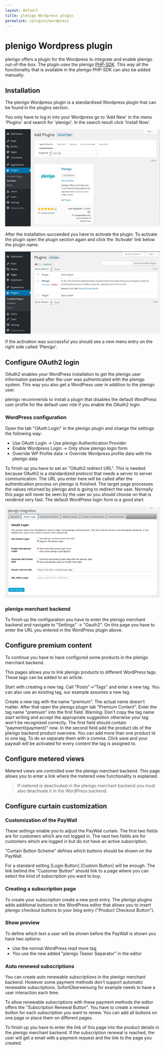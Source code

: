 ```yaml
---
layout: default
title: plenigo Wordpress plugin
permalink: /plugins/wordpress
---
```


# plenigo Wordpress plugin

plenigo offers a plugin for the Wordpress to integrate and enable plenigo out-of-the-box. The plugin uses the plenigo [PHP-SDK](https://github.com/plenigo/plenigo_php_sdk/wiki).
This way all the functionality that is available in the plenigo PHP-SDK can also be added manually.

## Installation 

The plenigo Wordpress plugin is a standardised Wordpress plugin that can be found in the plugins section.

You only have to log in into your Wordpress go to 'Add New' in the menu 'Plugins' and search for 'plenigo'. In the search result click 'Install Now'.

![plugin_section](/assets/images/wp/wp_install_plenigo.png)

After the installation succeeded you have to activate the plugin. To activate the plugin open the plugin section again and click the 'Activate' link below the plugin name.

![plugin_section](/assets/images/wp/wp_activate_plenigo.png)

If the activation was successful you should see a new menu entry on the right side called 'Plenigo'.

## Configure OAuth2 login

OAuth2 enables your WordPress installation to get the plenigo user information passed after the user was authenticated with the plenigo system. This way you also
get a WordPress user in addition to the plenigo user.

plenigo recommends to install a plugin that disables the default WordPress user profile for the default user role if you enable the OAuth2 login.

### WordPress configuration

Open the tab "OAuth Login" in the plenigo plugin and change the settings the following way:

* Use OAuth Login -> Use plenigo Authentication Provider
* Enable Wordpress Login -> Only show plenigo login form
* Override WP Profile data -> Override Wordpress profile data with the plenigo data

To finish up you have to set an "OAuth2 redirect URL". This is needed because OAuth2 is a standardized protocol that needs a server to server communication.
The URL you enter here will be called after the authentication process on plenigo is finished. The target page processes the values returned by plenigo and
is going to redirect the user. Normally this page will never be seen by the user so you should choose on that is rendered very fast. The default WordPress login
form is a good start.

![plugin_section](/assets/images/wp/wp_plenigo_oauth.png)

### plenigo merchant backend

To finish up the configuration you have to enter the plenigo merchant backend and navigate to "Settings" -> "Oauth2". On this page you have to enter
the URL you entered in the WordPress plugin above.

## Configure premium content

To continue you have to have configured some products in the plenigo merchant backend.

This pages allows you to link plenigo products to different WordPress tags. These tags can be added to an article.

Start with creating a new tag. Call "Posts"->"Tags" and enter a new tag. You can also use an existing tag, our example assumes a new tag.

Create a new tag with the name "premium". The actual name doesn't matter. After that open the plenigo plugin tab "Premium Content". Enter the tag name "premium" into the first field. Warning: Don't copy the tag name start writing and accept the appropriate suggestion otherwise your tag won't be recognized correctly.
The first field should contain "payment{payment}" now. In the second field add the product ids of the plenigo backend product overview. You can add more than one product id to one tag. To do so separate them with a comma. Click save and your paywall will be activated for every content the tag is assigned to.

## Configure metered views

Metered views are controlled over the plenigo merchant backend. This page allows you to enter a link where the metered view functionality is explained.

> If metered is deactivated in the plenigo merchant backend you must also deactivate it in the WordPress backend.

## Configure curtain customization

### Customization of the PayWall

These settings enable you to adjust the PayWall curtain. The first two fields are for customers which are not logged in. The next two fields are for customers
 which are logged in but do not have an active subscription.

"Curtain Button Scheme" defines which buttons should be shown on the PayWall.

For a standard setting [Login Button] [Custom Button] will be enough. The link behind the "Customer Button" should link to a page where you can select the kind
of subscription you want to buy.

### Creating a subscription page

To create your subscription create a new post entry. The plenigo plugins adds additional buttons to the WordPress editor that allows you to insert plenigo
checkout buttons to your blog entry ("Product Checkout Button").

### Show preview

To define which text a user will be shown before the PayWall is shown you have two options:

* Use the normal WordPress read more tag
* You use the new added "plenigo Teaser Separator" in the editor

### Auto renewed subscriptions

You can create auto renewable subscriptions in the plenigo merchant backend. However some payment methods don't support automatic renewable subscriptions.
SofortÜberweisung for example needs to have a user interaction each time.

To allow renewable subscriptions with these payment methods the editor offers the "Subscription Renewal Button". You have to create a renewal button 
for each subscription you want to renew. You can add all buttons on one page or place them on different pages.

To finish up you have to enter the link of this page into the product details in the plenigo merchant backend. If the subscription renewal is reached, the user 
will get a email with a payment request and the link to the page you created.